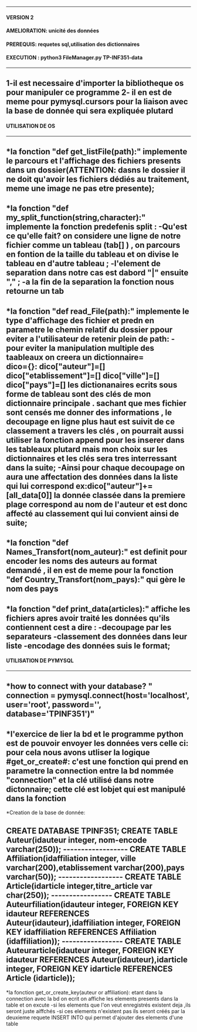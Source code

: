------------------------------------
#### VERSION 2
#### AMELIORATION: unicité des données 
#### PREREQUIS: requetes sql,utilisation des dictionnaires
####  EXECUTION : python3 FileManager.py TP-INF351-data
------------------------------------

1-il est necessaire d'importer la bibliotheque os pour manipuler ce programme
2- il en est de meme pour pymysql.cursors pour la liaison avec la base de donnée qui sera expliquée plutard
--------------------------------------
####    UTILISATION DE OS
-------------------------------------
*la fonction "def get_listFile(path):" implemente le parcours et l'affichage des fichiers presents dans un dossier(ATTENTION: dasns le dossier il ne doit qu'avoir les fichiers dédiés au traitement, meme une image ne pas etre presente);
---------------------------------------
*la fonction "def my_split_function(string,character):" implemente la fonction predefenis split :
-Qu'est ce qu'elle fait?
on considere une ligne de notre fichier comme un tableau (tab[] ) , on parcours en fontion de la taille du tableau et on divise le tableau en d'autre tableau ;
-l'element de separation dans notre cas est dabord "|" ensuite "," ;
-a la fin de la separation la fonction nous retourne un tab
----------------------------------------
*la fonction "def read_File(path):" implemente le type d'affichage des fichier et predn en parametre le chemin relatif du dossier ppour eviter a l'utilisateur de retenir plein de path:
-pour eviter la manipulation multiple des taableaux on creera un dictionnaire=   
 dico={}:
    dico["auteur"]=[]
    dico["etablissement"]=[]
    dico["ville"]=[]
    dico["pays"]=[]
    les dictionanaires ecrits sous forme de tableau sont des clés de mon dictionnaire principale . sachant que mes fichier sont censés me donner des informations , le decoupage en ligne plus haut est suivit de ce classement a travers les clés , on pourrait aussi utiliser la fonction append pour les inserer dans les tableaux plutard mais mon choix sur les dictionnaires et les clés sera tres interressant dans la suite;
-Ainsi pour chaque decoupage on aura une affectation des données dans la liste qui lui correspond
ex:dico["auteur"]+=[all_data[0]]
la donnée classée dans la premiere plage correspond au nom de l'auteur et est donc affecté au classement qui lui convient ainsi de suite;
------------------------------------------
*la fonction "def Names_Transfort(nom_auteur):" est definit pour encoder les noms des auteurs au format demandé , il en est de meme pour la fonction "def Country_Transfort(nom_pays):" qui gère le nom des pays 
-----------------------------------------
*la fonction "def print_data(articles):" affiche les fichiers apres avoir traité les données qu'ils contiennent cest a dire :
-decoupage par les separateurs
-classement des données dans leur liste
-encodage des données suis le format;
-------------------------------------
#### UTILISATION DE PYMYSQL
-------------------------------------
*how to connect with your database?
" connection = pymysql.connect(host='localhost',
                                user='root',
                                password='',
                                database='TPINF351')"
--------------------------------------
*l'exercice de lier la bd et le programme python est de pouvoir envoyer les données vers celle ci:
pour cela nous avons utliser la logique  #get_or_create#:
    c'est une fonction qui prend en parametre la connection entre la bd nommée "connection" et la clé utilisé dans notre dictonnaire; cette clé est lobjet qui est manipulé dans la fonction
--------------------------------------
*Creation de la base de donnée:

CREATE DATABASE TPINF351;
    CREATE TABLE Auteur(idauteur integer, nom-encode varchar(250));
    ------------------
    CREATE TABLE Affiliation(idaffiliation integer, ville varchar(200),etablissement varchar(200),pays varchar(50));
    ------------------
    CREATE TABLE Article(idarticle integer,titre_article var char(250));
    -----------------
    CREATE TABLE Auteurfiliation(idauteur integer, FOREIGN KEY idauteur REFERENCES Auteur(idauteur),idaffiliation integer, FOREIGN KEY idaffiliation REFERENCES Affiliation (idaffiliation));
    -----------------
    CREATE TABLE Auteurarticle(idauteur integer, FOREIGN KEY idauteur REFERENCES Auteur(idauteur),idarticle integer, FOREIGN KEY idarticle REFERENCES Article (idarticle));
--------------------------------------
*la fonction get_or_create_key(auteur or affiliation):
etant dans la connection avec la bd on ecrit on affiche les elements presents dans la table et on excute 
-si les elements que l'on veut enregistrés existent deja ,ils seront juste aiffchés 
-si ces elements n'existent pas ils seront créés par la deuxieme requete INSERT INTO  qui permet d'ajouter des elements d'une table 
    
